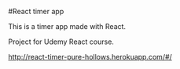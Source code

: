 #React timer app

This is a timer app made with React.

Project for Udemy React course.

http://react-timer-pure-hollows.herokuapp.com/#/